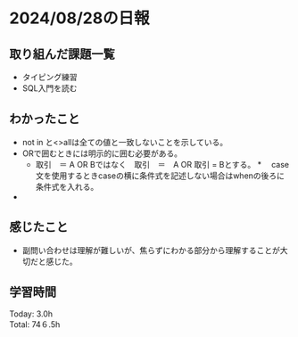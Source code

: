 # 2024/08/28の日報
## 取り組んだ課題一覧
* タイピング練習
* SQL入門を読む
## わかったこと
* not in と<>allは全ての値と一致しないことを示している。
* ORで囲むときには明示的に囲む必要がある。
  *  取引　＝ A OR Bではなく　取引　＝　A OR 取引 = Bとする。
*　 case文を使用するときcaseの横に条件式を記述しない場合はwhenの後ろに条件式を入れる。
*     
## 感じたこと
* 副問い合わせは理解が難しいが、焦らずにわかる部分から理解することが大切だと感じた。
## 学習時間
Today: 3.0h<br>
Total: 74６.5h
